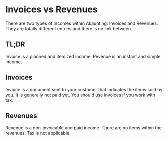 Invoices vs Revenues
====================

There are two types of incomes within Akaunting: Invoices and Revenues. They are totally different entries and there is no link between.

## TL;DR

Invoice is a planned and itemized income, Revenue is an instant and simple income.

## Invoices

Invoice is a document sent to your customer that indicates the items sold by you. It is generally not paid yet. You should use invoices if you work with tax.

## Revenues

Revenue is a non-invoicable and paid income. There are no items within the revenues. Tax is not applicable.